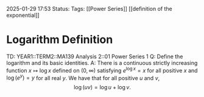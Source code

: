 2025-01-29 17:53
Status: 
Tags: [[Power Series]] [[definition of the exponential]] 
# Logarithm Definition

TD: YEAR1::TERM2::MA139 Analysis 2::01 Power Series 1
Q: Define the logarithm and its basic identities.
A: There is a continuous strictly increasing function $x \mapsto \log x$ defined on $(0, \infty)$ satisfying $e^{\log x} = x$ for all positive $x$ and $\log(e^y) = y$ for all real $y$.
We have that for all positive $u$ and $v$,
$$
\log(uv) = \log u + \log v.
$$
<!--ID: 1738173288858-->
